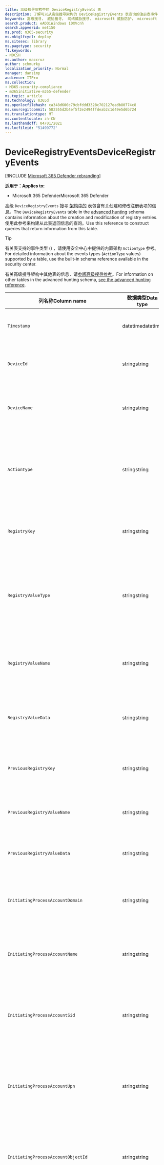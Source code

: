 ```yaml
---
title: 高级搜寻架构中的 DeviceRegistryEvents 表
description: 了解可以从高级搜寻架构的 DeviceRegistryEvents 表查询的注册表事件
keywords: 高级搜寻， 威胁搜寻， 网络威胁搜寻， microsoft 威胁防护， microsoft 365， mtp， m365， 搜索， 查询， 遥测， 架构参考， kusto， 表格， 列， 数据类型， 注册表事件， 注册表， DeviceRegistryEvents， key， 子项， 值
search.product: eADQiWindows 10XVcnh
search.appverid: met150
ms.prod: m365-security
ms.mktglfcycl: deploy
ms.sitesec: library
ms.pagetype: security
f1.keywords:
- NOCSH
ms.author: maccruz
author: schmurky
localization_priority: Normal
manager: dansimp
audience: ITPro
ms.collection:
- M365-security-compliance
- m365initiative-m365-defender
ms.topic: article
ms.technology: m365d
ms.openlocfilehash: ca348d600c79cbfddd3328c702127eadb80774c8
ms.sourcegitcommit: 582555d2b4ef5f2e2494ffdeab2c1d49e5d6b724
ms.translationtype: MT
ms.contentlocale: zh-CN
ms.lasthandoff: 04/01/2021
ms.locfileid: "51499772"
---
```

# <a name="deviceregistryevents"></a><span data-ttu-id="2f52f-104">DeviceRegistryEvents</span><span class="sxs-lookup"><span data-stu-id="2f52f-104">DeviceRegistryEvents</span></span>

[!INCLUDE [Microsoft 365 Defender rebranding](../includes/microsoft-defender.md)]


<span data-ttu-id="2f52f-105">**适用于：**</span><span class="sxs-lookup"><span data-stu-id="2f52f-105">**Applies to:**</span></span>
- <span data-ttu-id="2f52f-106">Microsoft 365 Defender</span><span class="sxs-lookup"><span data-stu-id="2f52f-106">Microsoft 365 Defender</span></span>

<span data-ttu-id="2f52f-107">高级 `DeviceRegistryEvents` 搜寻 [架构中的](advanced-hunting-overview.md) 表包含有关创建和修改注册表项的信息。</span><span class="sxs-lookup"><span data-stu-id="2f52f-107">The `DeviceRegistryEvents` table in the [advanced hunting](advanced-hunting-overview.md) schema contains information about the creation and modification of registry entries.</span></span> <span data-ttu-id="2f52f-108">使用此参考来构建从此表返回信息的查询。</span><span class="sxs-lookup"><span data-stu-id="2f52f-108">Use this reference to construct queries that return information from this table.</span></span>

>[!TIP]
> <span data-ttu-id="2f52f-109">有关表支持的事件类型 () ，请使用安全中心中提供的内置架构 `ActionType` 参考。</span><span class="sxs-lookup"><span data-stu-id="2f52f-109">For detailed information about the events types (`ActionType` values) supported by a table, use the  built-in schema reference available in the security center.</span></span>

<span data-ttu-id="2f52f-110">有关高级搜寻架构中其他表的信息，请[参阅高级搜寻参考](advanced-hunting-schema-tables.md)。</span><span class="sxs-lookup"><span data-stu-id="2f52f-110">For information on other tables in the advanced hunting schema, [see the advanced hunting reference](advanced-hunting-schema-tables.md).</span></span>

| <span data-ttu-id="2f52f-111">列名称</span><span class="sxs-lookup"><span data-stu-id="2f52f-111">Column name</span></span> | <span data-ttu-id="2f52f-112">数据类型</span><span class="sxs-lookup"><span data-stu-id="2f52f-112">Data type</span></span> | <span data-ttu-id="2f52f-113">说明</span><span class="sxs-lookup"><span data-stu-id="2f52f-113">Description</span></span> |
|-------------|-----------|-------------|
| `Timestamp` | <span data-ttu-id="2f52f-114">datetime</span><span class="sxs-lookup"><span data-stu-id="2f52f-114">datetime</span></span> | <span data-ttu-id="2f52f-115">记录事件的日期和时间</span><span class="sxs-lookup"><span data-stu-id="2f52f-115">Date and time when the event was recorded</span></span> |
| `DeviceId` | <span data-ttu-id="2f52f-116">string</span><span class="sxs-lookup"><span data-stu-id="2f52f-116">string</span></span> | <span data-ttu-id="2f52f-117">服务中的计算机的唯一标识符</span><span class="sxs-lookup"><span data-stu-id="2f52f-117">Unique identifier for the machine in the service</span></span> |
| `DeviceName` | <span data-ttu-id="2f52f-118">string</span><span class="sxs-lookup"><span data-stu-id="2f52f-118">string</span></span> | <span data-ttu-id="2f52f-119">计算机的完全限定域名 (FQDN)</span><span class="sxs-lookup"><span data-stu-id="2f52f-119">Fully qualified domain name (FQDN) of the machine</span></span> |
| `ActionType` | <span data-ttu-id="2f52f-120">string</span><span class="sxs-lookup"><span data-stu-id="2f52f-120">string</span></span> | <span data-ttu-id="2f52f-121">触发事件的活动类型。</span><span class="sxs-lookup"><span data-stu-id="2f52f-121">Type of activity that triggered the event.</span></span> <span data-ttu-id="2f52f-122">有关详细信息 [，请参阅门户内架构](advanced-hunting-schema-tables.md?#get-schema-information-in-the-security-center) 参考</span><span class="sxs-lookup"><span data-stu-id="2f52f-122">See the [in-portal schema reference](advanced-hunting-schema-tables.md?#get-schema-information-in-the-security-center) for details</span></span> |
| `RegistryKey` | <span data-ttu-id="2f52f-123">string</span><span class="sxs-lookup"><span data-stu-id="2f52f-123">string</span></span> | <span data-ttu-id="2f52f-124">已记录操作所应用到的注册表项</span><span class="sxs-lookup"><span data-stu-id="2f52f-124">Registry key that the recorded action was applied to</span></span> |
| `RegistryValueType` | <span data-ttu-id="2f52f-125">string</span><span class="sxs-lookup"><span data-stu-id="2f52f-125">string</span></span> | <span data-ttu-id="2f52f-126">已记录操作所应用到的注册表值的数据类型（如二进制或字符串）</span><span class="sxs-lookup"><span data-stu-id="2f52f-126">Data type, such as binary or string, of the registry value that the recorded action was applied to</span></span> |
| `RegistryValueName` | <span data-ttu-id="2f52f-127">string</span><span class="sxs-lookup"><span data-stu-id="2f52f-127">string</span></span> | <span data-ttu-id="2f52f-128">已记录操作所应用到的注册表值的名称</span><span class="sxs-lookup"><span data-stu-id="2f52f-128">Name of the registry value that the recorded action was applied to</span></span> |
| `RegistryValueData` | <span data-ttu-id="2f52f-129">string</span><span class="sxs-lookup"><span data-stu-id="2f52f-129">string</span></span> | <span data-ttu-id="2f52f-130">已记录操作应用于的注册表值的数据</span><span class="sxs-lookup"><span data-stu-id="2f52f-130">Data of the registry value that the recorded action was applied to</span></span> |
| `PreviousRegistryKey` | <span data-ttu-id="2f52f-131">string</span><span class="sxs-lookup"><span data-stu-id="2f52f-131">string</span></span> | <span data-ttu-id="2f52f-132">修改前注册表值的原始注册表项</span><span class="sxs-lookup"><span data-stu-id="2f52f-132">Original registry key of the registry value before it was modified</span></span> |
| `PreviousRegistryValueName` | <span data-ttu-id="2f52f-133">string</span><span class="sxs-lookup"><span data-stu-id="2f52f-133">string</span></span> | <span data-ttu-id="2f52f-134">修改前注册表值的原始名称</span><span class="sxs-lookup"><span data-stu-id="2f52f-134">Original name of the registry value before it was modified</span></span> |
| `PreviousRegistryValueData` | <span data-ttu-id="2f52f-135">string</span><span class="sxs-lookup"><span data-stu-id="2f52f-135">string</span></span> | <span data-ttu-id="2f52f-136">修改前注册表值的原始数据</span><span class="sxs-lookup"><span data-stu-id="2f52f-136">Original data of the registry value before it was modified</span></span> |
| `InitiatingProcessAccountDomain` | <span data-ttu-id="2f52f-137">string</span><span class="sxs-lookup"><span data-stu-id="2f52f-137">string</span></span> | <span data-ttu-id="2f52f-138">运行负责事件的进程的帐户的域</span><span class="sxs-lookup"><span data-stu-id="2f52f-138">Domain of the account that ran the process responsible for the event</span></span> |
| `InitiatingProcessAccountName` | <span data-ttu-id="2f52f-139">string</span><span class="sxs-lookup"><span data-stu-id="2f52f-139">string</span></span> | <span data-ttu-id="2f52f-140">运行负责事件的进程的帐户的用户名</span><span class="sxs-lookup"><span data-stu-id="2f52f-140">User name of the account that ran the process responsible for the event</span></span> |
| `InitiatingProcessAccountSid` | <span data-ttu-id="2f52f-141">string</span><span class="sxs-lookup"><span data-stu-id="2f52f-141">string</span></span> | <span data-ttu-id="2f52f-142">安全 (SID) 运行负责事件的进程的帐户的 SID 标识符</span><span class="sxs-lookup"><span data-stu-id="2f52f-142">Security Identifier (SID) of the account that ran the process responsible for the event</span></span> |
| `InitiatingProcessAccountUpn` | <span data-ttu-id="2f52f-143">string</span><span class="sxs-lookup"><span data-stu-id="2f52f-143">string</span></span> | <span data-ttu-id="2f52f-144">用户主体 (UPN) 运行负责事件的进程的帐户的名称</span><span class="sxs-lookup"><span data-stu-id="2f52f-144">User principal name (UPN) of the account that ran the process responsible for the event</span></span> |
| `InitiatingProcessAccountObjectId` | <span data-ttu-id="2f52f-145">string</span><span class="sxs-lookup"><span data-stu-id="2f52f-145">string</span></span> | <span data-ttu-id="2f52f-146">运行负责事件的进程的用户帐户的 Azure AD 对象 ID</span><span class="sxs-lookup"><span data-stu-id="2f52f-146">Azure AD object ID of the user account that ran the process responsible for the event</span></span> |
| `InitiatingProcessSHA1` | <span data-ttu-id="2f52f-147">string</span><span class="sxs-lookup"><span data-stu-id="2f52f-147">string</span></span> | <span data-ttu-id="2f52f-148">启动事件 (映像) 的 SHA-1</span><span class="sxs-lookup"><span data-stu-id="2f52f-148">SHA-1 of the process (image file) that initiated the event</span></span> |
| `InitiatingProcessSHA256` | <span data-ttu-id="2f52f-149">string</span><span class="sxs-lookup"><span data-stu-id="2f52f-149">string</span></span> | <span data-ttu-id="2f52f-150">启动事件 (映像文件) SHA-256。</span><span class="sxs-lookup"><span data-stu-id="2f52f-150">SHA-256 of the process (image file) that initiated the event.</span></span> <span data-ttu-id="2f52f-151">通常不会填充此字段 — 可用时使用 SHA1 列。</span><span class="sxs-lookup"><span data-stu-id="2f52f-151">This field is usually not populated — use the SHA1 column when available.</span></span> |
| `InitiatingProcessMD5` | <span data-ttu-id="2f52f-152">string</span><span class="sxs-lookup"><span data-stu-id="2f52f-152">string</span></span> | <span data-ttu-id="2f52f-153">启动事件的进程 (MD5) 文件哈希</span><span class="sxs-lookup"><span data-stu-id="2f52f-153">MD5 hash of the process (image file) that initiated the event</span></span> |
| `InitiatingProcessFileName` | <span data-ttu-id="2f52f-154">string</span><span class="sxs-lookup"><span data-stu-id="2f52f-154">string</span></span> | <span data-ttu-id="2f52f-155">启动事件的进程的名称</span><span class="sxs-lookup"><span data-stu-id="2f52f-155">Name of the process that initiated the event</span></span> |
| `InitiatingProcessFileSize` | <span data-ttu-id="2f52f-156">long</span><span class="sxs-lookup"><span data-stu-id="2f52f-156">long</span></span> | <span data-ttu-id="2f52f-157">运行负责事件的进程的文件的大小</span><span class="sxs-lookup"><span data-stu-id="2f52f-157">Size of the file that ran the process responsible for the event</span></span> |
| `InitiatingProcessVersionInfoCompanyName` | <span data-ttu-id="2f52f-158">string</span><span class="sxs-lookup"><span data-stu-id="2f52f-158">string</span></span> | <span data-ttu-id="2f52f-159">进程版本信息中的公司名称 (负责) 文件</span><span class="sxs-lookup"><span data-stu-id="2f52f-159">Company name from the version information of the process (image file) responsible for the event</span></span> |
| `InitiatingProcessVersionInfoProductName` | <span data-ttu-id="2f52f-160">string</span><span class="sxs-lookup"><span data-stu-id="2f52f-160">string</span></span> | <span data-ttu-id="2f52f-161">负责事件的进程版本信息中的 (名称) 映像文件</span><span class="sxs-lookup"><span data-stu-id="2f52f-161">Product name from the version information of the process (image file) responsible for the event</span></span> |
|` InitiatingProcessVersionInfoProductVersion` | <span data-ttu-id="2f52f-162">string</span><span class="sxs-lookup"><span data-stu-id="2f52f-162">string</span></span> | <span data-ttu-id="2f52f-163">进程版本信息中的产品版本 (负责) 文件</span><span class="sxs-lookup"><span data-stu-id="2f52f-163">Product version from the version information of the process (image file) responsible for the event</span></span> |
|` InitiatingProcessVersionInfoInternalFileName` | <span data-ttu-id="2f52f-164">string</span><span class="sxs-lookup"><span data-stu-id="2f52f-164">string</span></span> | <span data-ttu-id="2f52f-165">负责事件的进程版本信息 (文件) 文件的内部文件名</span><span class="sxs-lookup"><span data-stu-id="2f52f-165">Internal file name from the version information of the process (image file) responsible for the event</span></span> |
| `InitiatingProcessVersionInfoOriginalFileName` | <span data-ttu-id="2f52f-166">string</span><span class="sxs-lookup"><span data-stu-id="2f52f-166">string</span></span> | <span data-ttu-id="2f52f-167">进程版本信息的原始文件名 (负责) 文件</span><span class="sxs-lookup"><span data-stu-id="2f52f-167">Original file name from the version information of the process (image file) responsible for the event</span></span> |
| `InitiatingProcessVersionInfoFileDescription` | <span data-ttu-id="2f52f-168">string</span><span class="sxs-lookup"><span data-stu-id="2f52f-168">string</span></span> | <span data-ttu-id="2f52f-169">负责事件的进程版本信息 (映像) 说明</span><span class="sxs-lookup"><span data-stu-id="2f52f-169">Description from the version information of the process (image file) responsible for the event</span></span> |
| `InitiatingProcessId` | <span data-ttu-id="2f52f-170">int</span><span class="sxs-lookup"><span data-stu-id="2f52f-170">int</span></span> | <span data-ttu-id="2f52f-171">进程 ID (PID) 启动事件的过程的 PID</span><span class="sxs-lookup"><span data-stu-id="2f52f-171">Process ID (PID) of the process that initiated the event</span></span> |
| `InitiatingProcessCommandLine` | <span data-ttu-id="2f52f-172">string</span><span class="sxs-lookup"><span data-stu-id="2f52f-172">string</span></span> | <span data-ttu-id="2f52f-173">用于运行启动事件的进程的命令行</span><span class="sxs-lookup"><span data-stu-id="2f52f-173">Command line used to run the process that initiated the event</span></span> |
| `InitiatingProcessCreationTime` | <span data-ttu-id="2f52f-174">datetime</span><span class="sxs-lookup"><span data-stu-id="2f52f-174">datetime</span></span> | <span data-ttu-id="2f52f-175">启动事件的过程的日期和时间</span><span class="sxs-lookup"><span data-stu-id="2f52f-175">Date and time when the process that initiated the event was started</span></span> |
| `InitiatingProcessFolderPath` | <span data-ttu-id="2f52f-176">string</span><span class="sxs-lookup"><span data-stu-id="2f52f-176">string</span></span> | <span data-ttu-id="2f52f-177">包含启动事件 (进程) 文件的文件夹</span><span class="sxs-lookup"><span data-stu-id="2f52f-177">Folder containing the process (image file) that initiated the event</span></span> |
| `InitiatingProcessParentId` | <span data-ttu-id="2f52f-178">int</span><span class="sxs-lookup"><span data-stu-id="2f52f-178">int</span></span> | <span data-ttu-id="2f52f-179">进程 ID (PID) 生成负责事件的进程的父进程的 PID</span><span class="sxs-lookup"><span data-stu-id="2f52f-179">Process ID (PID) of the parent process that spawned the process responsible for the event</span></span> |
| `InitiatingProcessParentFileName` | <span data-ttu-id="2f52f-180">string</span><span class="sxs-lookup"><span data-stu-id="2f52f-180">string</span></span> | <span data-ttu-id="2f52f-181">生成负责事件的进程的父进程的名称</span><span class="sxs-lookup"><span data-stu-id="2f52f-181">Name of the parent process that spawned the process responsible for the event</span></span> |
| `InitiatingProcessParentCreationTime` | <span data-ttu-id="2f52f-182">datetime</span><span class="sxs-lookup"><span data-stu-id="2f52f-182">datetime</span></span> | <span data-ttu-id="2f52f-183">启动负责事件的进程的父级的日期和时间</span><span class="sxs-lookup"><span data-stu-id="2f52f-183">Date and time when the parent of the process responsible for the event was started</span></span> |
| `InitiatingProcessIntegrityLevel` | <span data-ttu-id="2f52f-184">string</span><span class="sxs-lookup"><span data-stu-id="2f52f-184">string</span></span> | <span data-ttu-id="2f52f-185">启动事件的过程的完整性级别。</span><span class="sxs-lookup"><span data-stu-id="2f52f-185">Integrity level of the process that initiated the event.</span></span> <span data-ttu-id="2f52f-186">Windows 根据某些特征（例如是否从 Internet 下载启动）将完整性级别分配给进程。</span><span class="sxs-lookup"><span data-stu-id="2f52f-186">Windows assigns integrity levels to processes based on certain characteristics, such as if they were launched from an internet download.</span></span> <span data-ttu-id="2f52f-187">这些完整性级别影响对资源的权限</span><span class="sxs-lookup"><span data-stu-id="2f52f-187">These integrity levels influence permissions to resources</span></span> |
| `InitiatingProcessTokenElevation` | <span data-ttu-id="2f52f-188">string</span><span class="sxs-lookup"><span data-stu-id="2f52f-188">string</span></span> | <span data-ttu-id="2f52f-189">指示是否存在用户访问控制的令牌类型 (UAC) 启动事件的进程应用的特权提升</span><span class="sxs-lookup"><span data-stu-id="2f52f-189">Token type indicating the presence or absence of User Access Control (UAC) privilege elevation applied to the process that initiated the event</span></span> |
| `ReportId` | <span data-ttu-id="2f52f-190">long</span><span class="sxs-lookup"><span data-stu-id="2f52f-190">long</span></span> | <span data-ttu-id="2f52f-191">基于重复计数器的事件标识符。</span><span class="sxs-lookup"><span data-stu-id="2f52f-191">Event identifier based on a repeating counter.</span></span> <span data-ttu-id="2f52f-192">若要标识唯一事件，此列必须与 DeviceName 和 Timestamp 列一起使用</span><span class="sxs-lookup"><span data-stu-id="2f52f-192">To identify unique events, this column must be used in conjunction with the DeviceName and Timestamp columns</span></span> |
| `AppGuardContainerId` | <span data-ttu-id="2f52f-193">string</span><span class="sxs-lookup"><span data-stu-id="2f52f-193">string</span></span> | <span data-ttu-id="2f52f-194">应用程序防护用于隔离浏览器活动的虚拟化容器的标识符</span><span class="sxs-lookup"><span data-stu-id="2f52f-194">Identifier for the virtualized container used by Application Guard to isolate browser activity</span></span> |

## <a name="related-topics"></a><span data-ttu-id="2f52f-195">相关主题</span><span class="sxs-lookup"><span data-stu-id="2f52f-195">Related topics</span></span>
- [<span data-ttu-id="2f52f-196">高级搜寻概述</span><span class="sxs-lookup"><span data-stu-id="2f52f-196">Advanced hunting overview</span></span>](advanced-hunting-overview.md)
- [<span data-ttu-id="2f52f-197">了解查询语言</span><span class="sxs-lookup"><span data-stu-id="2f52f-197">Learn the query language</span></span>](advanced-hunting-query-language.md)
- [<span data-ttu-id="2f52f-198">使用共享查询</span><span class="sxs-lookup"><span data-stu-id="2f52f-198">Use shared queries</span></span>](advanced-hunting-shared-queries.md)
- [<span data-ttu-id="2f52f-199">跨设备、电子邮件、应用和标识进行查寻</span><span class="sxs-lookup"><span data-stu-id="2f52f-199">Hunt across devices, emails, apps, and identities</span></span>](advanced-hunting-query-emails-devices.md)
- [<span data-ttu-id="2f52f-200">了解架构</span><span class="sxs-lookup"><span data-stu-id="2f52f-200">Understand the schema</span></span>](advanced-hunting-schema-tables.md)
- [<span data-ttu-id="2f52f-201">应用查询最佳做法</span><span class="sxs-lookup"><span data-stu-id="2f52f-201">Apply query best practices</span></span>](advanced-hunting-best-practices.md)

